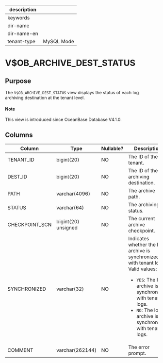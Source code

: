|description||
|---|---|
|keywords||
|dir-name||
|dir-name-en||
|tenant-type|MySQL Mode|

# V$OB_ARCHIVE_DEST_STATUS

## Purpose

The `V$OB_ARCHIVE_DEST_STATUS` view displays the status of each log archiving destination at the tenant level. 

<main id="notice" type='explain'>
  <h4>Note</h4>
  <p>This view is introduced since OceanBase Database V4.1.0. </p>
</main>

## Columns

| Column | Type | Nullable? | Description |
| --- | --- | --- | --- |
| TENANT_ID | bigint(20) | NO | The ID of the tenant. |
| DEST_ID | bigint(20) | NO | The ID of the log archiving destination. |
| PATH | varchar(4096) | NO | The archive path. |
| STATUS | varchar(64) | NO | The archiving status. |
| CHECKPOINT_SCN | bigint(20) unsigned | NO | The current archive checkpoint. |
| SYNCHRONIZED | varchar(32) | NO | Indicates whether the log archive is synchronized with tenant logs. Valid values:<ul><li> `YES`: The log archive is synchronized with tenant logs.  </li><li> `NO`: The log archive is not synchronized with tenant logs. </li></ul> |
| COMMENT | varchar(262144) | NO | The error prompt. |
